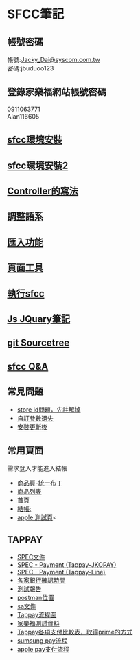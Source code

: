 # SFCC筆記

## 帳號密碼<br/>
帳號:Jacky_Dai@syscom.com.tw <br/>
密碼:jbuduoo123 <br/>
## 登錄家樂福網站帳號密碼
0911063771<br/>
Alan116605<br/>
## [sfcc環境安裝](https://hackmd.io/0v4NfaE2QmejyQ2MnsDtxQ)<br/>
## [sfcc環境安裝2](https://hackmd.io/DOs5FLI_Q_CaOLH65P4gRw)<br/>
## [Controller的寫法](https://hackmd.io/sSkohUUsRd28hjV5JARzBg?view)<br/>
## [調整語系](https://hackmd.io/iDp6yxNqSj2gYBpkcF-j_w?view)<br/>
## [匯入功能](https://hackmd.io/PHxKaZgYTL6q-Ba6nu-w6g?view)<br/>
## [頁面工具](https://hackmd.io/E75YDLMWTXiFiM0ZzLw9Qg?view)<br/>
## [執行sfcc](https://hackmd.io/UQWDpeDGS9OjlrTZTaCMuA?view)<br/>
## [Js JQuary筆記](https://hackmd.io/BOEHSOWwSoyUKmJoTOZwsg?view)<br/>
## [git Sourcetree](https://hackmd.io/HiigsBDYSS6bAbRkpsY6Xg?view)<br/>
## [sfcc Q&A](https://docs.google.com/spreadsheets/d/1cXnpYMhOqT7kHR0NYBvdPWIxH3qrqT0WVVVJnPHfS7M/edit#gid=1254768356)<br/>

## 常見問題
- [store id問題，先註解掉](https://hackmd.io/bYeQf4heR-GF52pqjqCYtw?view)<br/>
- [自訂參數遺失](https://hackmd.io/fM5PSNPPTqiONoCM7Tr1RQ?view)<br/>
- [安裝更新後](https://hackmd.io/t6uvm5nNTja7HT38Ne4tVg?view)<br/>

## 常用頁面
 需求登入才能進入結帳<br/>
 - [商品頁-統一布丁](https://dev03-ap01-carrefour.demandware.net/on/demandware.store/Sites-Carrefour-Site/zh_TW/Product-Show?pid=1530001000112)<br/>
 - [商品列表](https://dev03-ap01-carrefour.demandware.net/on/demandware.store/Sites-Carrefour-Site/zh_TW/Search-Show?cgid=2993)<br/>
 - [首頁](https://dev03-ap01-carrefour.demandware.net/on/demandware.store/Sites-Carrefour-Site/zh_TW/Demo-Start)<br/>
 - [結帳:](https://dev03-ap01-carrefour.demandware.net/on/demandware.store/Sites-Carrefour-Site/zh_TW/Checkout-Begin)<br/>
 - [apple 測試頁](https://dev03-ap01-carrefour.demandware.net/on/demandware.store/Sites-Carrefour-Site/zh_TW/Cart-applepay)<
## TAPPAY 
- [SPEC文件](https://docs.google.com/document/d/1d1eVEcMf_zGFgBWaLLvyJG_CSQ9nlNJM/edit#)<br/>
- [SPEC - Payment (Tappay-JKOPAY)](https://docs.google.com/document/u/1/d/1cNFnZvCwGkVuWqmUZk1l7IAH8yOIHRh-/edit?usp=drive_web&ouid=101156036923245146445&rtpof=true)<br/>
- [SPEC - Payment (Tappay-Line)](https://docs.google.com/document/u/1/d/1etN_bErRl4U2D4EfgWukQYCOsxm49j1a/edit?usp=drive_web&ouid=101156036923245146445&rtpof=true)<br/>
- [各家銀行確認時間](https://docs.tappaysdk.com/tutorial/zh/reference.html#each-bank-capture-refund-time)<br/>
- [測試報告](https://docs.google.com/document/d/1_kRSTgBzazsTHthJQ644M_8pOJx16n_FDZO5o6C2zJM/edit)<br/>
- [postman位置](https://drive.google.com/drive/u/1/folders/1aTlP5mq6RJ258xSzWmDl6XMIrtlCaIiK)<br/>
- [sa文件](https://hackmd.io/KMvMGkuUTKi5TJgp4l0Fag?view#SA---Payment-Tappay)<br/>
- [Tappay流程圖](https://hackmd.io/R4GsOthbSSm97EsS9aJurQ)<br/>
- [家樂福測試資料](https://hackmd.io/iXnNK78YQwevWiU7ZwRDHw)<br/>
- [Tappay各項支付比較表，取得prime的方式](https://docs.google.com/document/d/1m3zYe0PW66nk88DDJ2XJuGMdx2_wjutX/edit) <br/>
- [sumsung pay流程](https://hackmd.io/z1o1CB3GQoGiJCFEsbVqfQ?view)<br/>
- [apple pay支付流程](https://hackmd.io/R1PB1pSOTmyfimXgkeXHpQ?view)<br/>
